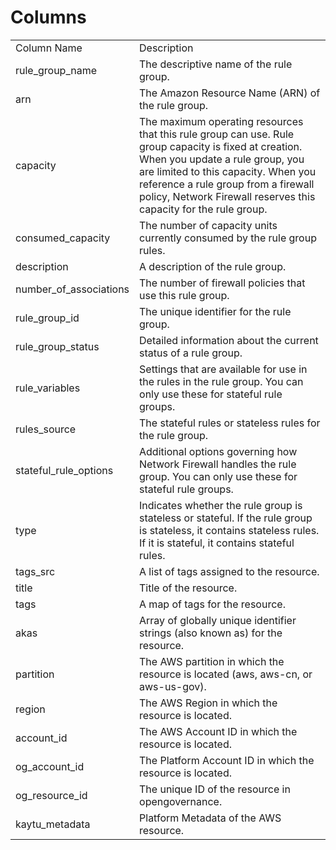 # Columns  

<table>
	<tr><td>Column Name</td><td>Description</td></tr>
	<tr><td>rule_group_name</td><td>The descriptive name of the rule group.</td></tr>
	<tr><td>arn</td><td>The Amazon Resource Name (ARN) of the rule group.</td></tr>
	<tr><td>capacity</td><td>The maximum operating resources that this rule group can use. Rule group capacity is fixed at creation. When you update a rule group, you are limited to this capacity. When you reference a rule group from a firewall policy, Network Firewall reserves this capacity for the rule group.</td></tr>
	<tr><td>consumed_capacity</td><td>The number of capacity units currently consumed by the rule group rules.</td></tr>
	<tr><td>description</td><td>A description of the rule group.</td></tr>
	<tr><td>number_of_associations</td><td>The number of firewall policies that use this rule group.</td></tr>
	<tr><td>rule_group_id</td><td>The unique identifier for the rule group.</td></tr>
	<tr><td>rule_group_status</td><td>Detailed information about the current status of a rule group.</td></tr>
	<tr><td>rule_variables</td><td>Settings that are available for use in the rules in the rule group. You can only use these for stateful rule groups.</td></tr>
	<tr><td>rules_source</td><td>The stateful rules or stateless rules for the rule group.</td></tr>
	<tr><td>stateful_rule_options</td><td>Additional options governing how Network Firewall handles the rule group. You can only use these for stateful rule groups.</td></tr>
	<tr><td>type</td><td>Indicates whether the rule group is stateless or stateful. If the rule group is stateless, it contains stateless rules. If it is stateful, it contains stateful rules.</td></tr>
	<tr><td>tags_src</td><td>A list of tags assigned to the resource.</td></tr>
	<tr><td>title</td><td>Title of the resource.</td></tr>
	<tr><td>tags</td><td>A map of tags for the resource.</td></tr>
	<tr><td>akas</td><td>Array of globally unique identifier strings (also known as) for the resource.</td></tr>
	<tr><td>partition</td><td>The AWS partition in which the resource is located (aws, aws-cn, or aws-us-gov).</td></tr>
	<tr><td>region</td><td>The AWS Region in which the resource is located.</td></tr>
	<tr><td>account_id</td><td>The AWS Account ID in which the resource is located.</td></tr>
	<tr><td>og_account_id</td><td>The Platform Account ID in which the resource is located.</td></tr>
	<tr><td>og_resource_id</td><td>The unique ID of the resource in opengovernance.</td></tr>
	<tr><td>kaytu_metadata</td><td>Platform Metadata of the AWS resource.</td></tr>
</table>
